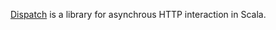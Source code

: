 [Dispatch][1] is a library for asynchrous HTTP interaction in Scala.

[1]: https://github.com/dispatch/reboot#readme
